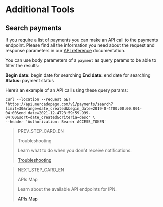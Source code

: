  # Additional Tools

## Search payments

If you require a list of payments you can make an API call to the payments endpoint. Please find all the information you need about the request and response parameters in our [API reference](https://www.mercadopago[FAKER][URL][DOMAIN]/developers/en/reference/payments/_payments_search/get) documentation.

You can use body parameters of a `payment` as query params to be able to filter the results:

**Begin date:** begin date for searching
**End date:** end date for searching
**Status:** payment status

Here’s an example of an API call using these query params:


```curl
curl --location --request GET 'https://api.mercadopago.com/v1/payments/search?limit=30&range=date_created&begin_date=2019-8-4T00:00:00.001-04:00&end_date=2021-12-4T23:59:59.999-04:00&sort=date_created&criteria=desc' \
--header 'Authorization: Bearer ACCESS_TOKEN'
```
> PREV_STEP_CARD_EN
>
> Troubleshooting
>
> Learn what to do when you donñt receive notifications.
>
> [Troubleshooting](https://www.mercadopago[FAKER][URL][DOMAIN]/developers/en/guides/notifications/ipn/troubleshooting)

> NEXT_STEP_CARD_EN
>
> APIs Map
>
> Learn about the available API endpoints for IPN.
>
> [APIs Map](https://www.mercadopago[FAKER][URL][DOMAIN]/developers/en/guides/notifications/ipn/apis-map)